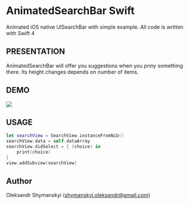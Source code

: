 # AnimatedSearchBar Swift
Animated iOS native UISearchBar with simple example. All code is written with Swift 4

## PRESENTATION
AnimatedSearchBar will offer you suggestions when you priny something there. Its height changes depends on number of items.

## DEMO
![](https://github.com/Shymanskyi/AnimatedSearchBarSwift/blob/master/Gifs/AnimatedSearch.gif)

## USAGE
```Swift
let searchView = SearchView.instanceFromNib()
searchView.data = self.dataArray
searchView.didSelect = { (choice) in
    print(choice)
}
view.addSubview(searchView)
```

## Author
Oleksandr Shymanskyi (shymanskyi.oleksandr@gmail.com)
